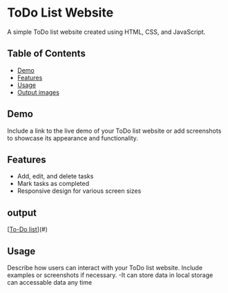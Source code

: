 # ToDo List Website

A simple ToDo list website created using HTML, CSS, and JavaScript.

## Table of Contents

- [Demo](#demo)
- [Features](#features)
- [Usage](#usage)
- [Output images](#output)



## Demo

Include a link to the live demo of your ToDo list website or add screenshots to showcase its appearance and functionality.

## Features

- Add, edit, and delete tasks
- Mark tasks as completed
- Responsive design for various screen sizes

## output 
[[To-Do list](todo.png)](#)

## Usage
Describe how users can interact with your ToDo list website. Include examples or screenshots if necessary.
-It can store data in local storage can accessable data any time 

